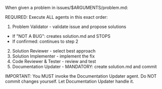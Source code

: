When given a problem in issues/$ARGUMENTS/problem.md:

REQUIRED: Execute ALL agents in this exact order:
1. Problem Validator - validate issue and propose solutions
  - If "NOT A BUG": creates solution.md and STOPS
  - If confirmed: continues to step 2
2. Solution Reviewer - select best approach
3. Solution Implementer - implement the fix
4. Code Reviewer & Tester - review and test
5. Documentation Updater - MANDATORY: create solution.md and commit

IMPORTANT: You MUST invoke the Documentation Updater agent.
Do NOT commit changes yourself. Let Documentation Updater handle it.